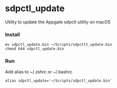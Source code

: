 # sdpctl_update
Utility to update the Appgate sdpctl utility on macOS

### Install
```
mv sdpctl_update.bin ~/Scripts/sdpctlt_update.bin
chmod 644 sdpctl_update.bin
```

### Run

Add alias to ~/.zshrc or ~/.bashrc
```
alias sdpctl_update='~/Scripts/sdpctl_update.bin'
```
